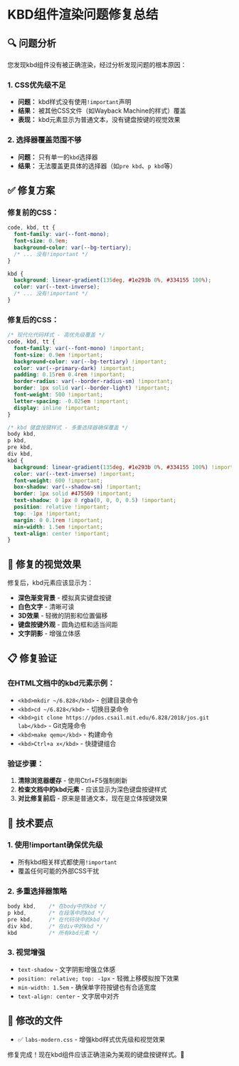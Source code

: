 # KBD组件渲染问题修复总结

## 🔍 问题分析

您发现kbd组件没有被正确渲染，经过分析发现问题的根本原因：

### 1. **CSS优先级不足**
- **问题：** kbd样式没有使用`!important`声明
- **结果：** 被其他CSS文件（如Wayback Machine的样式）覆盖
- **表现：** kbd元素显示为普通文本，没有键盘按键的视觉效果

### 2. **选择器覆盖范围不够**
- **问题：** 只有单一的`kbd`选择器
- **结果：** 无法覆盖更具体的选择器（如`pre kbd`、`p kbd`等）

## ✅ 修复方案

### 修复前的CSS：
```css
code, kbd, tt {
  font-family: var(--font-mono);
  font-size: 0.9em;
  background-color: var(--bg-tertiary);
  /* ... 没有!important */
}

kbd {
  background: linear-gradient(135deg, #1e293b 0%, #334155 100%);
  color: var(--text-inverse);
  /* ... 没有!important */
}
```

### 修复后的CSS：
```css
/* 现代化代码样式 - 高优先级覆盖 */
code, kbd, tt {
  font-family: var(--font-mono) !important;
  font-size: 0.9em !important;
  background-color: var(--bg-tertiary) !important;
  color: var(--primary-dark) !important;
  padding: 0.15rem 0.4rem !important;
  border-radius: var(--border-radius-sm) !important;
  border: 1px solid var(--border-light) !important;
  font-weight: 500 !important;
  letter-spacing: -0.025em !important;
  display: inline !important;
}

/* kbd 键盘按键样式 - 多重选择器确保覆盖 */
body kbd,
p kbd,
pre kbd,
div kbd,
kbd {
  background: linear-gradient(135deg, #1e293b 0%, #334155 100%) !important;
  color: var(--text-inverse) !important;
  font-weight: 600 !important;
  box-shadow: var(--shadow-sm) !important;
  border: 1px solid #475569 !important;
  text-shadow: 0 1px 0 rgba(0, 0, 0, 0.5) !important;
  position: relative !important;
  top: -1px !important;
  margin: 0 0.1rem !important;
  min-width: 1.5em !important;
  text-align: center !important;
}
```

## 🎨 修复的视觉效果

修复后，kbd元素应该显示为：
- **深色渐变背景** - 模拟真实键盘按键
- **白色文字** - 清晰可读
- **3D效果** - 轻微的阴影和位置偏移
- **键盘按键外观** - 圆角边框和适当间距
- **文字阴影** - 增强立体感

## 📋 修复验证

### 在HTML文档中的kbd元素示例：
- `<kbd>mkdir ~/6.828</kbd>` - 创建目录命令
- `<kbd>cd ~/6.828</kbd>` - 切换目录命令  
- `<kbd>git clone https://pdos.csail.mit.edu/6.828/2018/jos.git lab</kbd>` - Git克隆命令
- `<kbd>make qemu</kbd>` - 构建命令
- `<kbd>Ctrl+a x</kbd>` - 快捷键组合

### 验证步骤：
1. **清除浏览器缓存** - 使用Ctrl+F5强制刷新
2. **检查文档中的kbd元素** - 应该显示为深色键盘按键样式
3. **对比修复前后** - 原来是普通文本，现在是立体按键效果

## 🔧 技术要点

### 1. **使用!important确保优先级**
- 所有kbd相关样式都使用`!important`
- 覆盖任何可能的外部CSS干扰

### 2. **多重选择器策略**
```css
body kbd,    /* 在body中的kbd */
p kbd,       /* 在段落中的kbd */
pre kbd,     /* 在代码块中的kbd */
div kbd,     /* 在div中的kbd */
kbd          /* 所有kbd元素 */
```

### 3. **视觉增强**
- `text-shadow` - 文字阴影增强立体感
- `position: relative; top: -1px` - 轻微上移模拟按下效果
- `min-width: 1.5em` - 确保单字符按键也有合适宽度
- `text-align: center` - 文字居中对齐

## 📁 修改的文件

- ✅ `labs-modern.css` - 增强kbd样式优先级和视觉效果

修复完成！现在kbd组件应该正确渲染为美观的键盘按键样式。🎉
